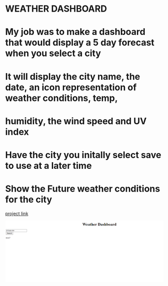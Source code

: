 # WEATHER DASHBOARD

# My job was to make a dashboard that would display a 5 day forecast when you select a city

# It will display the city name, the date, an icon representation of weather conditions, temp,
# humidity, the wind speed and UV index

# Have the city you initally select save to use at a later time

# Show the Future weather conditions for the city 


[project link](https://github.com/samschool789/work-day-scheduler)

![image](./images/img23.png)




